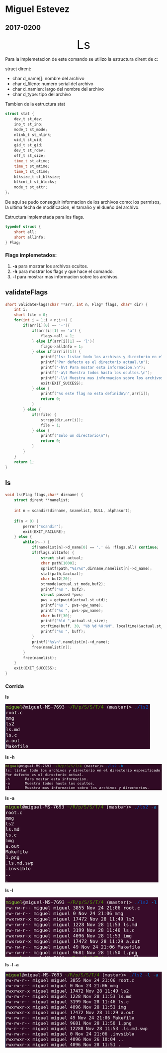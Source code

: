 # Miguel Estevez
## 2017-0200

<div align="center" style="font-size:40px">Ls</div>

Para la implemetacion de este comando se utilizo la estructura dirent de c:

struct dirent:
- char d_name[]: nombre del archivo
- char d_fileno: numero serial del archivo
- char d_namlen: largo del nombre del archivo
- char d_type: tipo del archivo

Tambien de la estructura stat

```c
struct stat {
	dev_t st_dev;
	ino_t st_ino;
	mode_t st_mode;
	nlink_t st_nlink;
	uid_t st_uid;
	gid_t st_gid;
	dev_t st_rdev;
	off_t st_size;
	time_t st_atime;
	time_t st_mtime;
	time_t st_ctime;
	blksize_t st_blksize;
	blkcnt_t st_blocks;
	mode_t st_attr;
}; 
```

De aqui se pudo conseguir informacion de los archivos como: los permisos, la ultima fecha de modificacion, el tamaño y el dueño del archivo.

Estructura implemetada para los flags.
```c
typedef struct {
    short all;
    short allInfo;
} Flag;
```

### Flags implemetados:
1. **-a** para mostrar los archivos ocultos.
2. **-h** para mostrar los flags y que hace el comando.
3. **-l** para mostrar mas informacion sobre los archivos.

## validateFlags
```c
short validateFlags(char **arr, int n, Flag* flags, char* dir) {
    int i;
    short file = 0;
    for(int i = 1;i < n;i++) {
        if(arr[i][0] == '-'){
            if(arr[i][1] == 'a') {
                flags->all = 1;
            } else if(arr[i][1] == 'l'){
                flags->allInfo = 1;
            } else if(arr[i][1]) {
                printf("ls: listar todo los archivos y directorio en el directorio especificado\n");
                printf("Por defecto es el directorio actual.\n");
                printf("-h\t Para mostar esta informacion.\n");
                printf("-a\t Muestra todos hasta los ocultos.\n");
                printf("-l\t Muestra mas informacion sobre los archivos y directorios.\n");
                exit(EXIT_SUCCESS);
            } else {
                printf("%s este flag no esta definido\n",arr[i]);
                return 0;
            }
        } else {
            if(!file) {
                strcpy(dir,arr[i]);
                file = 1;
            } else {
                printf("Solo un directorio\n");
                return 0;
            }
        }
    }
    return 1;
}
```

## ls
```c
void ls(Flag flags,char* dirname) {
    struct dirent **namelist;

    int n = scandir(dirname, &namelist, NULL, alphasort);

    if(n < 0) {
        perror("scandir");
        exit(EXIT_FAILURE);
    } else {
        while(n--) {
            if(namelist[n]->d_name[0] == '.' && !flags.all) continue;
            if(flags.allInfo) {
                struct stat actual;
                char path[1000];
                sprintf(path,"%s/%s",dirname,namelist[n]->d_name);
                stat(path,&actual);
                char buf2[20];
                strmode(actual.st_mode,buf2);
                printf("%s ", buf2);
                struct passwd *pws;
                pws = getpwuid(actual.st_uid);
                printf("%s ", pws->pw_name);
                printf("%s ", pws->pw_name);
                char buff[30];
                printf("%ld ",actual.st_size);
                strftime(buff, 30, "%b %d %H:%M", localtime(&actual.st_ctim));
                printf("%s ", buff);
            }
            printf("%s\n",namelist[n]->d_name);
            free(namelist[n]);
        }
        free(namelist);
    }
    exit(EXIT_SUCCESS);
}
```

### Corrida

**ls**

![](./img/1.png)

**ls -h**

![](./img/2.png)

**ls -a**

![](./img/3.png)


**ls -l**

![](./img/4.png)


**ls -l -a**

![](./img/6.png)
